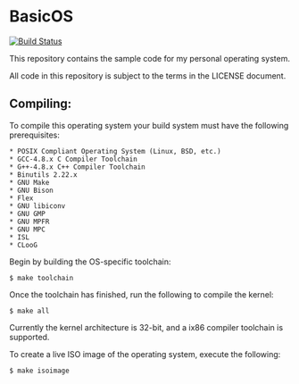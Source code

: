 BasicOS
=======

[![Build Status](https://travis-ci.org/aunali1/BasicOS.svg?branch=master)](https://travis-ci.org/aunali1/BasicOS)

This repository contains the sample code for my personal
operating system.

All code in this repository is subject to the terms in the
LICENSE document.

## Compiling:

To compile this operating system your build system must have the following prerequisites:

    * POSIX Compliant Operating System (Linux, BSD, etc.)
    * GCC-4.8.x C Compiler Toolchain
    * G++-4.8.x C++ Compiler Toolchain
    * Binutils 2.22.x
    * GNU Make
    * GNU Bison
    * Flex
    * GNU libiconv
    * GNU GMP
    * GNU MPFR
    * GNU MPC
    * ISL
    * CLooG

Begin by building the OS-specific toolchain:

    $ make toolchain

Once the toolchain has finished, run the following to compile the kernel:

    $ make all

Currently the kernel architecture is 32-bit, and a ix86 compiler toolchain is supported.

To create a live ISO image of the operating system, execute the following:

    $ make isoimage
